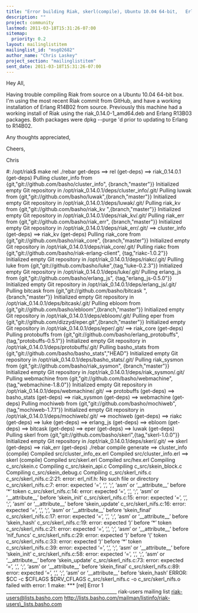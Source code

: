 ```yaml
---
title: "Error building Riak, skerl(compile), Ubuntu 10.04 64-bit,	Erlang R14B02"
description: ""
project: community
lastmod: 2011-03-18T15:31:26-07:00
sitemap:
  priority: 0.2
layout: mailinglistitem
mailinglist_id: "msg02682"
author_name: "Chris Laskey"
project_section: "mailinglistitem"
sent_date: 2011-03-18T15:31:26-07:00
---
```



Hey All,

Having trouble compiling Riak from source on a Ubuntu 10.04 64-bit box. I'm
using the most recent Riak commit from GitHub, and have a working
installation of Erlang R14B02 from source. Previously this machine had a
working install of Riak using the riak\_0.14.0-1\_amd64.deb and Erlang R13B03
packages. Both packages were dpkg --purge 'd prior to updating to Erlang to
R14B02.

Any thoughts appreciated,

Cheers,

Chris


#: /opt/riak$ make rel
./rebar get-deps
==> rel (get-deps)
==> riak\_0.14.0.1 (get-deps)
Pulling cluster\_info from {git,"git://github.com/basho/cluster\_info",
 {branch,"master"}}
Initialized empty Git repository in
/opt/riak\_0.14.0.1/deps/cluster\_info/.git/
Pulling luwak from {git,"git://github.com/basho/luwak",{branch,"master"}}
Initialized empty Git repository in /opt/riak\_0.14.0.1/deps/luwak/.git/
Pulling riak\_kv from {git,"git://github.com/basho/riak\_kv
",{branch,"master"}}
Initialized empty Git repository in /opt/riak\_0.14.0.1/deps/riak\_kv/.git/
Pulling riak\_err from {git,"git://github.com/basho/riak\_err",
 {branch,"master"}}
Initialized empty Git repository in /opt/riak\_0.14.0.1/deps/riak\_err/.git/
==> cluster\_info (get-deps)
==> riak\_kv (get-deps)
Pulling riak\_core from {git,"git://github.com/basho/riak\_core",
 {branch,"master"}}
Initialized empty Git repository in /opt/riak\_0.14.0.1/deps/riak\_core/.git/
Pulling riakc from {git,"git://github.com/basho/riak-erlang-client",
 {tag,"riakc-1.0.2"}}
Initialized empty Git repository in /opt/riak\_0.14.0.1/deps/riakc/.git/
Pulling luke from {git,"git://github.com/basho/luke",{tag,"luke-0.2.3"}}
Initialized empty Git repository in /opt/riak\_0.14.0.1/deps/luke/.git/
Pulling erlang\_js from {git,"git://github.com/basho/erlang\_js",
 {tag,"erlang\_js-0.5.0"}}
Initialized empty Git repository in /opt/riak\_0.14.0.1/deps/erlang\_js/.git/
Pulling bitcask from {git,"git://github.com/basho/bitcask
",{branch,"master"}}
Initialized empty Git repository in /opt/riak\_0.14.0.1/deps/bitcask/.git/
Pulling ebloom from {git,"git://github.com/basho/ebloom",{branch,"master"}}
Initialized empty Git repository in /opt/riak\_0.14.0.1/deps/ebloom/.git/
Pulling eper from {git,"git://github.com/dizzyd/eper.git",{branch,"master"}}
Initialized empty Git repository in /opt/riak\_0.14.0.1/deps/eper/.git/
==> riak\_core (get-deps)
Pulling protobuffs from {git,"git://github.com/basho/erlang\_protobuffs",
 {tag,"protobuffs-0.5.1"}}
Initialized empty Git repository in /opt/riak\_0.14.0.1/deps/protobuffs/.git/
Pulling basho\_stats from {git,"git://github.com/basho/basho\_stats","HEAD"}
Initialized empty Git repository in
/opt/riak\_0.14.0.1/deps/basho\_stats/.git/
Pulling riak\_sysmon from {git,"git://github.com/basho/riak\_sysmon",
 {branch,"master"}}
Initialized empty Git repository in
/opt/riak\_0.14.0.1/deps/riak\_sysmon/.git/
Pulling webmachine from {git,"git://github.com/basho/webmachine",
 {tag,"webmachine-1.8.0"}}
Initialized empty Git repository in /opt/riak\_0.14.0.1/deps/webmachine/.git/
==> protobuffs (get-deps)
==> basho\_stats (get-deps)
==> riak\_sysmon (get-deps)
==> webmachine (get-deps)
Pulling mochiweb from {git,"git://github.com/basho/mochiweb",
 {tag,"mochiweb-1.7.1"}}
Initialized empty Git repository in /opt/riak\_0.14.0.1/deps/mochiweb/.git/
==> mochiweb (get-deps)
==> riakc (get-deps)
==> luke (get-deps)
==> erlang\_js (get-deps)
==> ebloom (get-deps)
==> bitcask (get-deps)
==> eper (get-deps)
==> luwak (get-deps)
Pulling skerl from {git,"git://github.com/basho/skerl",{tag,"skerl-1.0.0"}}
Initialized empty Git repository in /opt/riak\_0.14.0.1/deps/skerl/.git/
==> skerl (get-deps)
==> riak\_err (get-deps)
./rebar compile generate
==> cluster\_info (compile)
Compiled src/cluster\_info\_ex.erl
Compiled src/cluster\_info.erl
==> skerl (compile)
Compiled src/skerl.erl
Compiled src/hex.erl
Compiling c\_src/skein.c
Compiling c\_src/skein\_api.c
Compiling c\_src/skein\_block.c
Compiling c\_src/skein\_debug.c
Compiling c\_src/skerl\_nifs.c
c\_src/skerl\_nifs.c:2:21: error: erl\_nif.h: No such file or directory
c\_src/skerl\_nifs.c:7: error: expected ‘=’, ‘,’, ‘;’, ‘asm’ or
‘\_\_attribute\_\_’ before ‘\*’ token
c\_src/skerl\_nifs.c:14: error: expected ‘=’, ‘,’, ‘;’, ‘asm’ or
‘\_\_attribute\_\_’ before ‘skein\_init’
c\_src/skerl\_nifs.c:15: error: expected ‘=’, ‘,’, ‘;’, ‘asm’ or
‘\_\_attribute\_\_’ before ‘skein\_update’
c\_src/skerl\_nifs.c:16: error: expected ‘=’, ‘,’, ‘;’, ‘asm’ or
‘\_\_attribute\_\_’ before ‘skein\_final’
c\_src/skerl\_nifs.c:17: error: expected ‘=’, ‘,’, ‘;’, ‘asm’ or
‘\_\_attribute\_\_’ before ‘skein\_hash’
c\_src/skerl\_nifs.c:19: error: expected ‘)’ before ‘\*’ token
c\_src/skerl\_nifs.c:21: error: expected ‘=’, ‘,’, ‘;’, ‘asm’ or
‘\_\_attribute\_\_’ before ‘nif\_funcs’
c\_src/skerl\_nifs.c:29: error: expected ‘)’ before ‘(’ token
c\_src/skerl\_nifs.c:33: error: expected ‘)’ before ‘\*’ token
c\_src/skerl\_nifs.c:39: error: expected ‘=’, ‘,’, ‘;’, ‘asm’ or
‘\_\_attribute\_\_’ before ‘skein\_init’
c\_src/skerl\_nifs.c:58: error: expected ‘=’, ‘,’, ‘;’, ‘asm’ or
‘\_\_attribute\_\_’ before ‘skein\_update’
c\_src/skerl\_nifs.c:73: error: expected ‘=’, ‘,’, ‘;’, ‘asm’ or
‘\_\_attribute\_\_’ before ‘skein\_final’
c\_src/skerl\_nifs.c:89: error: expected ‘=’, ‘,’, ‘;’, ‘asm’ or
‘\_\_attribute\_\_’ before ‘skein\_hash’
ERROR: $CC -c $CFLAGS $DRV\_CFLAGS c\_src/skerl\_nifs.c -o c\_src/skerl\_nifs.o
failed with error: 1
make: \*\*\* [rel] Error 1
\_\_\_\_\_\_\_\_\_\_\_\_\_\_\_\_\_\_\_\_\_\_\_\_\_\_\_\_\_\_\_\_\_\_\_\_\_\_\_\_\_\_\_\_\_\_\_
riak-users mailing list
riak-users@lists.basho.com
http://lists.basho.com/mailman/listinfo/riak-users\_lists.basho.com


